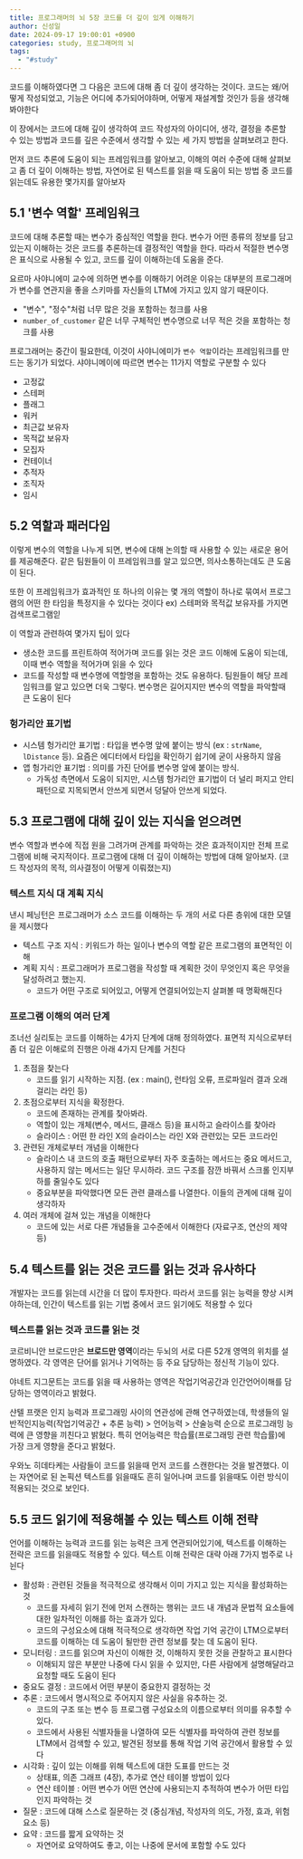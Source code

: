 ```yaml
---
title: 프로그래머의 뇌 5장 코드를 더 깊이 있게 이해하기
author: 신성일
date: 2024-09-17 19:00:01 +0900
categories: study, 프로그래머의 뇌
tags:
  - "#study"
---
```

코드를 이해하였다면 그 다음은 코드에 대해 좀 더 깊이 생각하는 것이다.  코드는 왜/어떻게 작성되었고, 기능은 어디에 추가되어야하며, 어떻게 재설계할 것인가 등을 생각해봐야한다

이 장에서는 코드에 대해 깊이 생각하여 코드 작성자의 아이디어, 생각, 결정을 추론할 수 있는 방법과 코드를 깊은 수준에서 생각할 수 있는 세 가지 방법을 살펴보려고 한다. 

먼저 코드 추론에 도움이 되는 프레임워크를 알아보고, 이해의 여러 수준에 대해 살펴보고 좀 더 깊이 이해하는 방법, 자연어로 된 텍스트를 읽을 때 도움이 되는 방법 중 코드를 읽는데도 유용한 몇가지를 알아보자


## 5.1 '변수 역할' 프레임워크

코드에 대해 추론할 때는 변수가 중심적인 역할을 한다. 변수가 어떤 종류의 정보를 담고 있는지 이해하는 것은 코드를 추론하는데 결정적인 역할을 한다. 따라서 적절한 변수명은 표식으로 사용될 수 있고, 코드를 깊이 이해하는데 도움을 준다.

요르마 사야니에미 교수에 의하면 변수를 이해하기 어려운 이유는 대부분의 프로그래머가 변수를 연관지을 좋을 스키마를 자신들의 LTM에 가지고 있지 않기 때문이다. 
- "변수", "정수"처럼 너무 많은 것을 포함하는 청크를 사용
- `number_of_customer` 같은 너무 구체적인 변수명으로 너무 적은 것을 포함하는 청크를 사용

프로그래머는 중간이 필요한데, 이것이 사야니에미가 `변수 역할`이라는 프레임워크를 만드는 동기가 되었다. 샤야니메이에 따르면 변수는 11가지 역할로 구분할 수 있다
- 고정값
- 스테퍼
- 플래그
- 워커
- 최근값 보유자
- 목적값 보유자
- 모집자
- 컨테이너
- 추적자
- 조직자
- 임시

## 5.2 역할과 패러다임

이렇게 변수의 역할을 나누게 되면, 변수에 대해 논의할 때 사용할 수 있는 새로운 용어를 제공해준다. 같은 팀원들이 이 프레임워크를 알고 있으면, 의사소통하는데도 큰 도움이 된다. 

또한 이 프레임워크가 효과적인 또 하나의 이유는 몇 개의 역할이 하나로 묶여서 프로그램의 어떤 한 타임을 특정지을 수 있다는 것이다 ex) 스테퍼와 목적값 보유자를 가지면 검색프로그램읻

이 역할과 관련하여 몇가지 팁이 있다
- 생소한 코드를 프린트하여 적어가며 코드를 읽는 것은 코드 이해에 도움이 되는데, 이때 변수 역할을 적어가며 읽을 수 있다
- 코드를 작성할 때 변수명에 역할명을 포함하는 것도 유용하다. 팀원들이 해당 프레임워크를 알고 있으면 더욱 그렇다. 변수명은 길어지지만 변수의 역할을 파악할때 큰 도움이 된다

### 헝가리안 표기법

- 시스템 헝가리안 표기법 : 타입을 변수명 앞에 붙이는 방식 (ex : `strName`, `lDistance` 등). 요즘은 에디터에서 타입을 확인하기 쉽기에 굳이 사용하지 않음
- 앱 헝가리안 표기법 : 의미를 가진 단어를 변수명 앞에 붙이는 방식. 
	- 가독성 측면에서 도움이 되지만, 시스템 헝가리안 표기법이 더 널리 퍼지고 안티패턴으로 지목되면서 안쓰게 되면서 덩달아 안쓰게 되었다.

## 5.3 프로그램에 대해 깊이 있는 지식을 얻으려면

변수 역할과 변수에 직접 원을 그려가며 관계를 파악하는 것은 효과적이지만 전체 프로그램에 비해 국지적이다. 프로그램에 대해 더 깊이 이해하는 방법에 대해 알아보자. (코드 작성자의 목적, 의사결정이 어떻게 이뤄졌는지)

### 텍스트 지식 대 계획 지식

낸시 페닝턴은 프로그래머가 소스 코드를 이해하는 두 개의 서로 다른 층위에 대한 모델을 제시했다
- 텍스트 구조 지식 : 키워드가 하는 일이나 변수의 역할 같은 프로그램의 표면적인 이해
- 계획 지식 : 프로그래머가 프로그램을 작성할 때 계획한 것이 무엇인지 혹은 무엇을 달성하려고 했는지.
	- 코드가 어떤 구조로 되어있고, 어떻게 연결되어있는지 살펴볼 때 명확해진다


### 프로그램 이해의 여러 단계

조너선 실리토는 코드를 이해하는 4가지 단계에 대해 정의하였다. 표면적 지식으로부터 좀 더 깊은 이해로의 진행은 아래 4가지 단계를 거친다

1. 초점을 찾는다
	- 코드를 읽기 시작하는 지점. (ex : main(), 런타임 오류, 프로파일러 결과 오래걸리는 라인 등)
2. 초점으로부터 지식을 확정한다.
	- 코드에 존재하는 관계를 찾아봐라. 
	- 역할이 있는 개체(변수, 메서드, 클래스 등)을 표시하고 슬라이스를 찾아라
	- 슬라이스 : 어떤 한 라인 X의 슬라이스는 라인 X와 관련있는 모든 코드라인
1. 관련된 개체로부터 개념을 이해한다
	- 슬라이스 내 코드의 호출 패턴으로부터 자주 호출하는 메서드는 중요 메서드고, 사용하지 않는 메서드는 일단 무시하라. 코드 구조를 잠깐 바꿔서 스크롤 인지부하를 줄일수도 있다
	- 중요부분을 파악했다면 모든 관련 클래스를 나열한다. 이들의 관계에 대해 깊이 생각하자
1. 여러 개체에 걸쳐 있는 개념을 이해한다
	- 코드에 있는 서로 다른 개념들을 고수준에서 이해한다 (자료구조, 연산의 제약 등)

## 5.4 텍스트를 읽는 것은 코드를 읽는 것과 유사하다

개발자는 코드를 읽는데 시간을 더 많이 투자한다. 따라서 코드를 읽는 능력을 향상 시켜야하는데, 인간이 텍스트를 읽는 기법 중에서 코드 읽기에도 적용할 수 있다

### 텍스트를 읽는 것과 코드를 읽는 것

코르비니안 브로드만은 **브로드만 영역**이라는 두뇌의 서로 다른 52개 영역의 위치를 설명하였다. 각 영역은 단어를 읽거나 기억하는 등 주요 담당하는 정신적 기능이 있다. 

야네트 지그문트는 코드를 읽을 때 사용하는 영역은 작업기억공간과 인간언어이해를 담당하는 영역이라고 밝혔다.

샨텔 프랫은 인지 능력과 프로그래밍 사이의 연관성에 관해 연구하였는데, 학생들의 일반적인지능력(작업기억공간 + 추론 능력) >  언어능력 > 산술능력 순으로 프로그래밍 능력에 큰 영향을 끼친다고 밝혔다. 특히 언어능력은 학습률(프로그래밍 관련 학습률)에 가장 크게 영향을 준다고 밝혔다. 

우와노 히데타케는 사람들이 코드를 읽을때 먼저 코드를 스캔한다는 것을 발견했다. 이는 자연어로 된 논픽션 텍스트를 읽을때도 흔히 일어나며 코드를 읽을때도 이런 방식이 적용되는 것으로 보인다.


## 5.5 코드 읽기에 적용해볼 수 있는 텍스트 이해 전략

언어를 이해하는 능력과 코드를 읽는 능력은 크게 연관되어있기에, 텍스트를 이해하는 전략은 코드를 읽을때도 적용할 수 있다. 텍스트 이해 전략은 대략 아래 7가지 범주로 나뉜다

- 활성화 : 관련된 것들을 적극적으로 생각해서 이미 가지고 있는 지식을 활성화하는 것
	- 코드를 자세히 읽기 전에 먼저 스캔하는 행위는 코드 내 개념과 문법적 요소들에 대한 일차적인 이해를 하는 효과가 있다.
	- 코드의 구성요소에 대해 적극적으로 생각하면 작업 기억 공간이 LTM으로부터 코드를 이해하는 데 도움이 될만한 관련 정보를 찾는 데 도움이 된다.
- 모니터링 : 코드를 읽으며 자신이 이해한 것, 이해하지 못한 것을 관찰하고 표시한다
	- 이해되지 않은 부분만 나중에 다시 읽을 수 있지만, 다른 사람에게 설명해달라고 요청할 때도 도움이 된다
- 중요도 결정 : 코드에서 어떤 부분이 중요한지 결정하는 것
- 추론 : 코드에서 명시적으로 주어지지 않은 사실을 유추하는 것.
	- 코드의 구조 또는 변수 등 프로그램 구성요소의 이름으로부터 의미를 유추할 수 있다.
	- 코드에서 사용된 식별자들을 나열하여 모든 식별자를 파악하여 관련 정보를 LTM에서 검색할 수 있고, 발견된 정보를 통해 작업 기억 공간에서 활용할 수 있다
- 시각화 : 깊이 있는 이해를 위해 텍스트에 대한 도표를 만드는 것
	- 상태표, 의존 그래프 (4장), 추가로 연산 테이블 방법이 있다
	- 연산 테이블 : 어떤 변수가 어떤 연산에 사용되는지 추적하여 변수가 어떤 타입인지 파악하는 것
- 질문 : 코드에 대해 스스로 질문하는 것 (중심개념, 작성자의 의도, 가정, 효과, 위험요소 등)
- 요약 : 코드를 짧게 요약하는 것
	- 자연어로 요약하여도 좋고, 이는 나중에 문서에 포함할 수도 있다